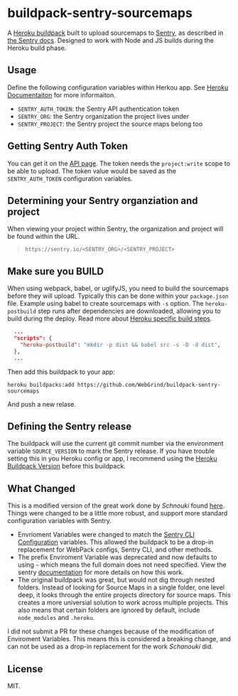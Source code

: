 # buildpack-sentry-sourcemaps

A [Heroku buildpack][] built to upload sourcemaps to [Sentry][], as described in [the Sentry docs][docs]. Designed to work with Node and JS builds during the Heroku build phase.

## Usage

Define the following configuration variables within Herkou app. See [Heroku Documentaiton](https://devcenter.heroku.com/articles/config-vars) for more informaiton.

- `SENTRY_AUTH_TOKEN`: the Sentry API authentication token
- `SENTRY_ORG`: the Sentry organization the project lives under
- `SENTRY_PROJECT`: the Sentry project the source maps belong too

## Getting Sentry Auth Token

You can get it on the [API page][]. The token needs the `project:write` scope to be able to upload. The token value would be saved as the `SENTRY_AUTH_TOKEN` configuration variables.
 
## Determining your Sentry organziation and project

When viewing your project within Sentry, the organization and project will be found within the URL.

> `https://sentry.io/<SENTRY_ORG>/<SENTRY_PROJECT>`

## Make sure you BUILD

When using webpack, babel, or uglifyJS, you need to build the sourcemaps before they will upload. Typically this can be done within your `package.json` file. Example using babel to create sourcemaps with `-s` option. The `heroku-postbuild` step runs after dependencies are downloaded, allowing you to build during the deploy. Read more about [Heroku specific build steps](https://devcenter.heroku.com/articles/nodejs-support#heroku-specific-build-steps).

``` json
  ...
  "scripts": {
    "heroku-postbuild": "mkdir -p dist && babel src -s -D -d dist",
  },
  ...
 ```

Then add this buildpack to your app:

    heroku buildpacks:add https://github.com/WebGrind/buildpack-sentry-sourcemaps

And push a new relase.

## Defining the Sentry release

The buildpack will use the current git commit number via the environment variable `SOURCE_VERSION` to mark the Sentry release. If you have trouble setting this in you Heroku config or app, I recommend using the [Heroku Buildpack Version](https://github.com/ianpurvis/heroku-buildpack-version) before this buildpack.

## What Changed

This is a modified version of the great work done by *Schnouki* found [here](https://github.com/Schnouki/buildpack-sentry-sourcemaps). Things were changed to be a little more robust, and support more standard configuration variables with Sentry.

- Envrioment Variables were changed to match the [Sentry CLI Configuration](https://docs.sentry.io/learn/cli/configuration/) variables. This allowed the buildpack to be a drop-in replacement for WebPack configs, Sentry CLI, and other methods.
- The prefix Enviroment Variable was deprecated and now defaults to using `~` which means the full domain does not need specified. View the sentry [documentation][docs] for more details on how this work.
- The original buildpack was great, but would not dig through nested folders. Instead of looking for Source Maps in a single folder, one level deep, it looks through the entire projects directory for source maps. This creates a more universial solution to work across multiple projects. This also means that certain folders are ignored by default, include `node_modules` and `.heroku`.

I did not submit a PR for these changes because of the modification of Enviroment Variables. This means this is considered a breaking change, and can not be used as a drop-in replacement for the work *Schanouki* did.

## License

MIT.


[Heroku buildpack]: https://devcenter.heroku.com/articles/buildpacks
[Sentry]: https://sentry.io/
[docs]: https://docs.sentry.io/clients/javascript/sourcemaps/
[API page]: https://sentry.io/api/
